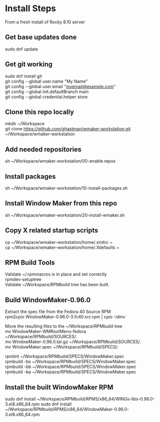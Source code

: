 # Install Steps  
From a fresh install of Rocky 8.10 server  

## Get base updates done  
sudo dnf update  

## Get git working  
sudo dnf install git  
git config --global user.name "My Name"  
git config --global user.email "myemail@example.com"  
git config --global init.defaultBranch main  
git config --global credential.helper store  

## Clone this repo locally  
mkdir ~/Workspace   
git clone https://github.com/ghastman/wmaker-workstation.git ~/Workspace/wmaker-workstation  

## Add needed repositories  
sh ~/Workspace/wmaker-workstation/00-enable.repos  

## Install packages  
sh ~/Workspace/wmaker-workstation/10-install-packages.sh  

## Install Window Maker from this repo  
sh ~/Workspace/wmaker-workstation/20-install-wmaker.sh  

## Copy X related startup scripts
cp ~/Workspace/wmaker-workstation/home/.xinitrc ~  
cp ~/Workspace/wmaker-workstation/home/.Xdefaults ~  

## RPM Build Tools  
Validate ~/.rpmmacros is in place and set correctly   
rpmdev-setuptree  
Validate ~/Workspace/RPMbuild tree has been built.  

## Build WindowMaker-0.96.0  
Extract the spec file from the Fedora 40 Source RPM  
rpm2cpio WindowMaker-0.96.0-3.fc40.src.rpm | cpio -idmv  

Move the resulting files to the ~/Workspace/RPMbuild tree  
mv WindowMaker-WMRootMenu-fedora ~/Workspace/RPMbuild/SOURCES/.  
mv WindowMaker-0.96.0.tar.gz ~/Workspace/RPMbuild/SOURCES/.  
mv WindowMaker.spec ~/Workspace/RPMbuild/SPECS/.  

rpmlint ~/Workspace/RPMbuild/SPECS/WindowMaker.spec   
rpmbuild -bs ~/Workspace/RPMbuild/SPECS/WindowMaker.spec  
rpmbuild -bb ~/Workspace/RPMbuild/SPECS/WindowMaker.spec  
rpmbuild -ba ~/Workspace/RPMbuild/SPECS/WindowMaker.spec  

## Install the built WindowMaker RPM
sudo dnf install ~/Workspace/RPMbuild/RPMS/x86_64/WINGs-libs-0.96.0-3.el8.x86_64.rpm
sudo dnf install ~/Workspace/RPMbuild/RPMS/x86_64/WindowMaker-0.96.0-3.el8.x86_64.rpm




